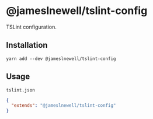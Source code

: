 # @jameslnewell/tslint-config

TSLint configuration.

## Installation

```
yarn add --dev @jameslnewell/tslint-config
```

## Usage

`tslint.json`

```json
{
  "extends": "@jameslnewell/tslint-config"
}
```